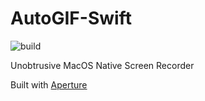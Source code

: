 # AutoGIF-Swift

![build](https://github.com/bnidevs/AutoGIF-Swift/actions/workflows/xcodebuild.yml/badge.svg)

Unobtrusive MacOS Native Screen Recorder

Built with [Aperture](https://github.com/wulkano/Aperture)
